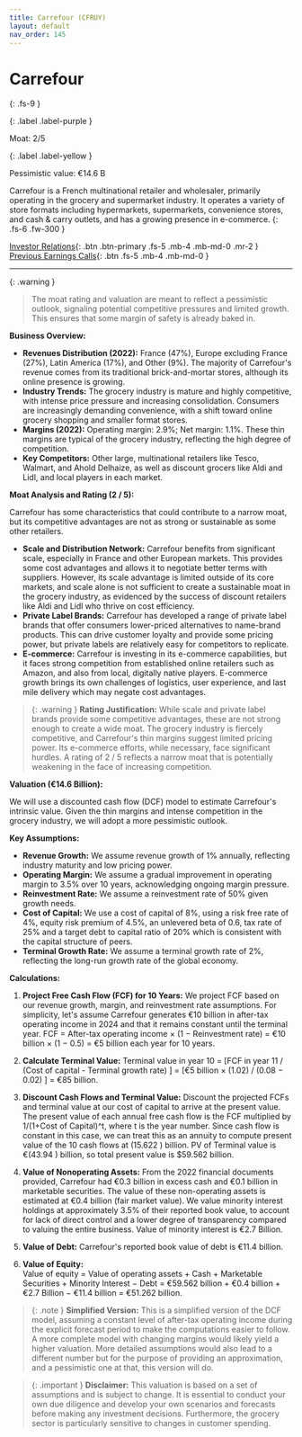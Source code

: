 ```yaml
---
title: Carrefour (CFRUY)
layout: default
nav_order: 145
---
```


# Carrefour
{: .fs-9 }

{: .label .label-purple }

Moat: 2/5

{: .label .label-yellow }

Pessimistic value: €14.6 B

Carrefour is a French multinational retailer and wholesaler, primarily operating in the grocery and supermarket industry.  It operates a variety of store formats including hypermarkets, supermarkets, convenience stores, and cash & carry outlets, and has a growing presence in e-commerce.
{: .fs-6 .fw-300 }

[Investor Relations](https://www.google.com/search?q=CFRUY+investor+relations){: .btn .btn-primary .fs-5 .mb-4 .mb-md-0 .mr-2 }
[Previous Earnings Calls](https://discountingcashflows.com/company/CFRUY/transcripts/){: .btn .fs-5 .mb-4 .mb-md-0 }

---

{: .warning } 
>The moat rating and valuation are meant to reflect a pessimistic outlook, signaling potential competitive pressures and limited growth. This ensures that some margin of safety is already baked in.


**Business Overview:**

* **Revenues Distribution (2022):**  France (47%), Europe excluding France (27%), Latin America (17%), and Other (9%).  The majority of Carrefour's revenue comes from its traditional brick-and-mortar stores, although its online presence is growing.
* **Industry Trends:** The grocery industry is mature and highly competitive, with intense price pressure and increasing consolidation.  Consumers are increasingly demanding convenience, with a shift toward online grocery shopping and smaller format stores.
* **Margins (2022):**  Operating margin: 2.9%; Net margin: 1.1%.  These thin margins are typical of the grocery industry, reflecting the high degree of competition.
* **Key Competitors:**  Other large, multinational retailers like Tesco, Walmart, and Ahold Delhaize, as well as discount grocers like Aldi and Lidl, and local players in each market.

**Moat Analysis and Rating (2 / 5):**

Carrefour has some characteristics that could contribute to a narrow moat, but its competitive advantages are not as strong or sustainable as some other retailers.

* **Scale and Distribution Network:**  Carrefour benefits from significant scale, especially in France and other European markets. This provides some cost advantages and allows it to negotiate better terms with suppliers.  However, its scale advantage is limited outside of its core markets, and scale alone is not sufficient to create a sustainable moat in the grocery industry, as evidenced by the success of discount retailers like Aldi and Lidl who thrive on cost efficiency.
* **Private Label Brands:** Carrefour has developed a range of private label brands that offer consumers lower-priced alternatives to name-brand products. This can drive customer loyalty and provide some pricing power, but private labels are relatively easy for competitors to replicate.
* **E-commerce:** Carrefour is investing in its e-commerce capabilities, but it faces strong competition from established online retailers such as Amazon, and also from local, digitally native players.  E-commerce growth brings its own challenges of logistics, user experience, and last mile delivery which may negate cost advantages.

> {: .warning } **Rating Justification:** While scale and private label brands provide some competitive advantages, these are not strong enough to create a wide moat.  The grocery industry is fiercely competitive, and Carrefour's thin margins suggest limited pricing power.  Its e-commerce efforts, while necessary, face significant hurdles.  A rating of 2 / 5 reflects a narrow moat that is potentially weakening in the face of increasing competition.

**Valuation (€14.6 Billion):**

We will use a discounted cash flow (DCF) model to estimate Carrefour's intrinsic value.  Given the thin margins and intense competition in the grocery industry, we will adopt a more pessimistic outlook.

**Key Assumptions:**

* **Revenue Growth:** We assume revenue growth of 1% annually, reflecting industry maturity and low pricing power.  
* **Operating Margin:** We assume a gradual improvement in operating margin to 3.5% over 10 years, acknowledging ongoing margin pressure.
* **Reinvestment Rate:** We assume a reinvestment rate of 50% given growth needs.
* **Cost of Capital:** We use a cost of capital of 8%, using a risk free rate of 4%, equity risk premium of 4.5%, an unlevered beta of 0.6, tax rate of 25% and a target debt to capital ratio of 20% which is consistent with the capital structure of peers.
* **Terminal Growth Rate:** We assume a terminal growth rate of 2%, reflecting the long-run growth rate of the global economy.

**Calculations:**

1. **Project Free Cash Flow (FCF) for 10 Years:**  We project FCF based on our revenue growth, margin, and reinvestment rate assumptions. For simplicity, let's assume Carrefour generates €10 billion in after-tax operating income in 2024 and that it remains constant until the terminal year.
FCF = After-tax operating income × (1 − Reinvestment rate)
= €10 billion × (1 − 0.5) = €5 billion each year for 10 years.
2. **Calculate Terminal Value:**
Terminal value in year 10 = \[FCF in year 11 / (Cost of capital - Terminal growth rate) ]
= \[€5 billion × (1.02) / (0.08 − 0.02) ] = €85 billion.
3. **Discount Cash Flows and Terminal Value:** Discount the projected FCFs and terminal value at our cost of capital to arrive at the present value. The present value of each annual free cash flow is the FCF multiplied by 1/(1+Cost of Capital)^t, where t is the year number. Since cash flow is constant in this case, we can treat this as an annuity to compute present value of the 10 cash flows at \(15.622 \) billion. PV of Terminal value is €\(43.94 \) billion, so total present value is $59.562 billion.

4. **Value of Nonoperating Assets:** From the 2022 financial documents provided, Carrefour had €0.3 billion in excess cash and €0.1 billion in marketable securities. The value of these non-operating assets is estimated at €0.4 billion (fair market value).  We value minority interest holdings at approximately 3.5% of their reported book value, to account for lack of direct control and a lower degree of transparency compared to valuing the entire business. Value of minority interest is €2.7 Billion.
5. **Value of Debt:** Carrefour's reported book value of debt is €11.4 billion.  
6. **Value of Equity:**  
Value of equity = Value of operating assets + Cash + Marketable Securities + Minority Interest − Debt
= €59.562 billion + €0.4 billion + €2.7 Billion − €11.4 billion = €51.262 billion.

> {: .note } **Simplified Version:**  This is a simplified version of the DCF model, assuming a constant level of after-tax operating income during the explicit forecast period to make the computations easier to follow.  A more complete model with changing margins would likely yield a higher valuation. More detailed assumptions would also lead to a different number but for the purpose of providing an approximation, and a pessimistic one at that, this version will do.


> {: .important } **Disclaimer:** This valuation is based on a set of assumptions and is subject to change.  It is essential to conduct your own due diligence and develop your own scenarios and forecasts before making any investment decisions.  Furthermore, the grocery sector is particularly sensitive to changes in customer spending.